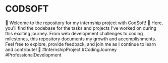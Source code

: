 # CODSOFT

🚀 Welcome to the repository for my internship project with CodSoft! 🌟 Here, you'll find the codebase for the tasks and projects I've worked on during this exciting journey. From web development challenges to coding milestones, this repository documents my growth and accomplishments. Feel free to explore, provide feedback, and join me as I continue to learn and contribute! 💼 #InternshipProject #CodingJourney #ProfessionalDevelopment
